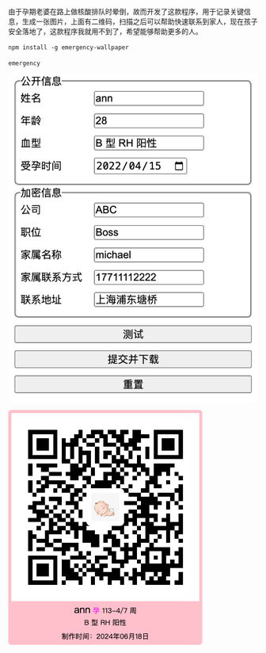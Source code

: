 由于孕期老婆在路上做核酸排队时晕倒，故而开发了这款程序，用于记录关键信息，生成一张图片，上面有二维码，扫描之后可以帮助快速联系到家人，现在孩子安全落地了，这款程序我就用不到了，希望能够帮助更多的人。



```shell
npm install -g emergency-wallpaper

emergency
```
![设置](example/settings.jpg)

![示意图](example/emergency.png)


